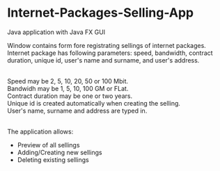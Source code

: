 # Internet-Packages-Selling-App
Java application with Java FX GUI

Window contains form fore registrating sellings of internet packages. Internet package has following parameters: speed, bandwidth, contract duration, unique id, user's name and surname, and user's address.<br><br>

Speed may be 2, 5, 10, 20, 50 or 100 Mbit.<br>
Bandwidh may be 1, 5, 10, 100 GM or FLat.<br>
Contract duration may be one or two years.<br>
Unique id is created automatically when creating the selling.<br>
User's name, surname and address are typed in.<br><br>

The application allows:<br>
- Preview of all sellings<br>
- Adding/Creating new sellings<br>
- Deleting existing sellings<br>
